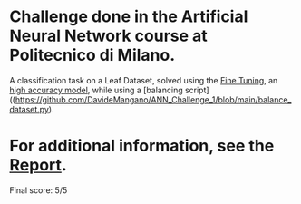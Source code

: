 # Challenge done in the Artificial Neural Network course at Politecnico di Milano.

A classification task on a Leaf Dataset, solved using the [Fine Tuning](https://github.com/DavideMangano/ANN_Challenge_1/blob/main/Fine_Tuning.ipynb), an [high accuracy model](https://github.com/DavideMangano/ANN_Challenge_1/blob/main/Best_Model.ipynb), while using a [balancing script]((https://github.com/DavideMangano/ANN_Challenge_1/blob/main/balance_dataset.py).

# For additional information, see the [Report](https://github.com/DavideMangano/ANN_Challenge_1/blob/main/Report.pdf).

Final score: 5/5
